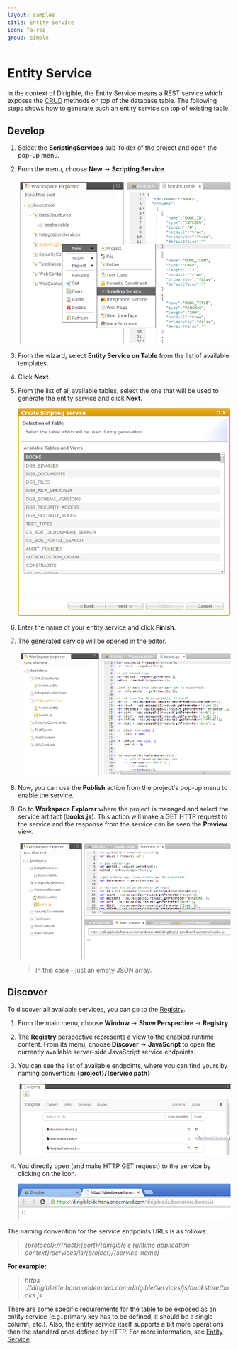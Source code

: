 ```yaml
---
layout: samples
title: Entity Service
icon: fa-rss
group: simple
---
```


Entity Service
===

In the context of Dirigible, the Entity Service means a REST service which exposes the [CRUD](http://en.wikipedia.org/wiki/Create,\_read,\_update\_and\_delete) methods on top of the database table. The following steps shows how to generate such an entity service on top of existing table.

Develop
--
1. Select the **ScriptingServices** sub-folder of the project and open the pop-up menu.
2. From the menu, choose **New** -> **Scripting Service**.

	![Entity Service](bookstore/16_books_entity_service_menu.png)

3. From the wizard, select **Entity Service on Table** from the list of available templates.
4. Click **Next**.
5. From the list of all available tables, select the one that will be used to generate the entity service and click **Next**.

	![Entity Service](bookstore/18_books_entity_service_wizard_2.png)

6. Enter the name of your entity service and click **Finish**.
7. The generated service will be opened in the editor.

	![Entity Service](bookstore/20_books_entity_service_content.png)

8. Now, you can use the **Publish** action from the project's pop-up menu to enable the service.
9. Go to **Workspace Explorer** where the project is managed and select the service artifact (**books.js**). This action will make a GET HTTP request to the service and the response from the service can be seen the **Preview** view.

	![Entity Service](bookstore/22_books_entity_service_test.png)

	> In this case - just an empty JSON array.

Discover
--
To discover all available services, you can go to the [Registry](../help/registry.html).

1. From the main menu, choose **Window** -> **Show Perspective** -> **Registry**.
2. The **Registry** perspective represents a view to the enabled runtime content. From its menu, choose **Discover** -> **JavaScript** to open the currently available server-side JavaScript service endpoints.
3. You can see the list of available endpoints, where you can find yours by naming convention: **{project}/{service path}**

	![Entity Service](bookstore/25_books_entity_service_registry_2.png)

4. You directly open (and make HTTP GET request) to the service by clicking on the icon.

	![Entity Service](bookstore/26_books_entity_service_registry_3.png)


The naming convention for the service endpoints URLs is as follows:

> *{protocol}://{host}:{port}/{dirigible's runtime application context}/services/js/{project}/{service-name}*

**For example:**

> *https ://dirigibleide.hana.ondemand.com/dirigible/services/js/bookstore/books.js*


There are some specific requirements for the table to be exposed as an entity service (e.g. primary key has to be defined, it should be a single column, etc.). Also, the entity service itself supports a bit more operations than the standard ones defined by HTTP. For more information, see [Entity Service](../help/entity_service.html).